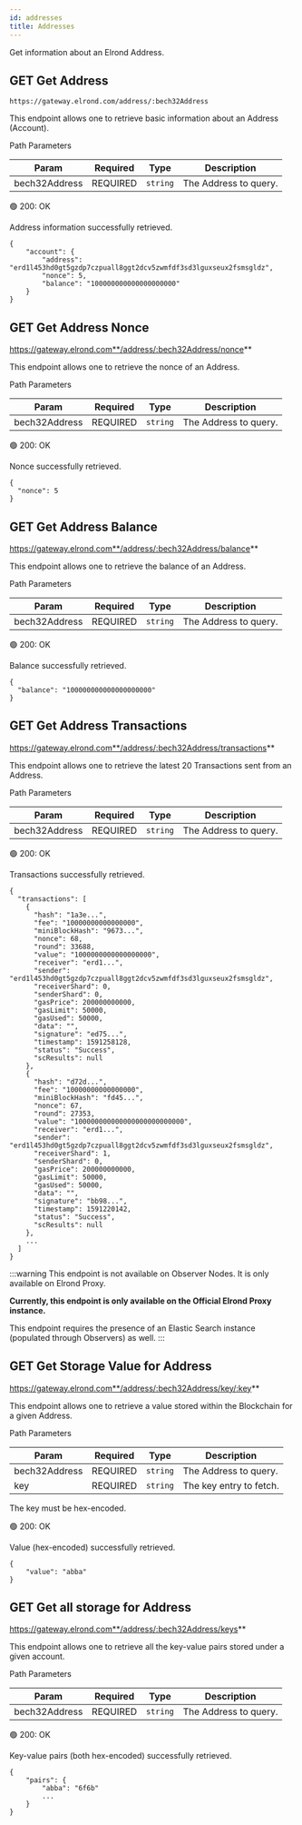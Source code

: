 ```yaml
---
id: addresses
title: Addresses
---
```


Get information about an Elrond Address.

## <span class="badge badge-primary">GET</span> **Get Address**

`https://gateway.elrond.com/address/:bech32Address`

This endpoint allows one to retrieve basic information about an Address (Account).

<!--DOCUSAURUS_CODE_TABS-->

<!--Request-->

Path Parameters

| Param         | Required                                  | Type     | Description           |
| ------------- | ----------------------------------------- | -------- | --------------------- |
| bech32Address | <span class="text-danger">REQUIRED</span> | `string` | The Address to query. |

<!--Response-->

🟢 200: OK

Address information successfully retrieved.

```
{
    "account": {
        "address": "erd1l453hd0gt5gzdp7czpuall8ggt2dcv5zwmfdf3sd3lguxseux2fsmsgldz",
        "nonce": 5,
        "balance": "100000000000000000000"
    }
}
```

<!--END_DOCUSAURUS_CODE_TABS-->

## <span class="badge badge-primary">GET</span> **Get Address Nonce**

https://gateway.elrond.com**/address/:bech32Address/nonce**

This endpoint allows one to retrieve the nonce of an Address.

<!--DOCUSAURUS_CODE_TABS-->

<!--Request-->

Path Parameters

| Param         | Required                                  | Type     | Description           |
| ------------- | ----------------------------------------- | -------- | --------------------- |
| bech32Address | <span class="text-danger">REQUIRED</span> | `string` | The Address to query. |

<!--Response-->

🟢 200: OK

Nonce successfully retrieved.

```
{
  "nonce": 5
}
```

<!--END_DOCUSAURUS_CODE_TABS-->

## <span class="badge badge-primary">GET</span> **Get Address Balance**

https://gateway.elrond.com**/address/:bech32Address/balance**

This endpoint allows one to retrieve the balance of an Address.

<!--DOCUSAURUS_CODE_TABS-->

<!--Request-->

Path Parameters

| Param         | Required                                  | Type     | Description           |
| ------------- | ----------------------------------------- | -------- | --------------------- |
| bech32Address | <span class="text-danger">REQUIRED</span> | `string` | The Address to query. |

<!--Response-->

🟢 200: OK

Balance successfully retrieved.

```
{
  "balance": "100000000000000000000"
}
```

<!--END_DOCUSAURUS_CODE_TABS-->

## <span class="badge badge-primary">GET</span> **Get Address Transactions**

https://gateway.elrond.com**/address/:bech32Address/transactions**

This endpoint allows one to retrieve the latest 20 Transactions sent from an Address.

<!--DOCUSAURUS_CODE_TABS-->

<!--Request-->

Path Parameters

| Param         | Required                                  | Type     | Description           |
| ------------- | ----------------------------------------- | -------- | --------------------- |
| bech32Address | <span class="text-danger">REQUIRED</span> | `string` | The Address to query. |

<!--Response-->

🟢 200: OK

Transactions successfully retrieved.

```
{
  "transactions": [
    {
      "hash": "1a3e...",
      "fee": "10000000000000000",
      "miniBlockHash": "9673...",
      "nonce": 68,
      "round": 33688,
      "value": "1000000000000000000",
      "receiver": "erd1...",
      "sender": "erd1l453hd0gt5gzdp7czpuall8ggt2dcv5zwmfdf3sd3lguxseux2fsmsgldz",
      "receiverShard": 0,
      "senderShard": 0,
      "gasPrice": 200000000000,
      "gasLimit": 50000,
      "gasUsed": 50000,
      "data": "",
      "signature": "ed75...",
      "timestamp": 1591258128,
      "status": "Success",
      "scResults": null
    },
    {
      "hash": "d72d...",
      "fee": "10000000000000000",
      "miniBlockHash": "fd45...",
      "nonce": 67,
      "round": 27353,
      "value": "100000000000000000000000000",
      "receiver": "erd1...",
      "sender": "erd1l453hd0gt5gzdp7czpuall8ggt2dcv5zwmfdf3sd3lguxseux2fsmsgldz",
      "receiverShard": 1,
      "senderShard": 0,
      "gasPrice": 200000000000,
      "gasLimit": 50000,
      "gasUsed": 50000,
      "data": "",
      "signature": "bb98...",
      "timestamp": 1591220142,
      "status": "Success",
      "scResults": null
    },
    ...
  ]
}
```

<!--END_DOCUSAURUS_CODE_TABS-->

:::warning
This endpoint is not available on Observer Nodes. It is only available on Elrond Proxy.

**Currently, this endpoint is only available on the Official Elrond Proxy instance.**

This endpoint requires the presence of an Elastic Search instance (populated through Observers) as well.
:::

## <span class="badge badge-primary">GET</span> **Get Storage Value for Address**

https://gateway.elrond.com**/address/:bech32Address/key/:key**

This endpoint allows one to retrieve a value stored within the Blockchain for a given Address.

<!--DOCUSAURUS_CODE_TABS-->

<!--Request-->

Path Parameters

| Param         | Required                                  | Type     | Description                 |
| ------------- | ----------------------------------------- | -------- | --------------------------- |
| bech32Address | <span class="text-danger">REQUIRED</span> | `string` | The Address to query.       |
| key           | <span class="text-danger">REQUIRED</span> | `string` | The key entry to fetch.     |

The key must be hex-encoded.

<!--Response-->

🟢 200: OK

Value (hex-encoded) successfully retrieved.

```
{
    "value": "abba"
}
```

<!--END_DOCUSAURUS_CODE_TABS-->

## <span class="badge badge-primary">GET</span> **Get all storage for Address**

https://gateway.elrond.com**/address/:bech32Address/keys**

This endpoint allows one to retrieve all the key-value pairs stored under a given account.

<!--DOCUSAURUS_CODE_TABS-->

<!--Request-->

Path Parameters

| Param         | Required                                  | Type     | Description                 |
| ------------- | ----------------------------------------- | -------- | --------------------------- |
| bech32Address | <span class="text-danger">REQUIRED</span> | `string` | The Address to query.       |

<!--Response-->

🟢 200: OK

Key-value pairs (both hex-encoded) successfully retrieved.

```
{
    "pairs": {
        "abba": "6f6b"
        ...
    }
}
```

<!--END_DOCUSAURUS_CODE_TABS-->

